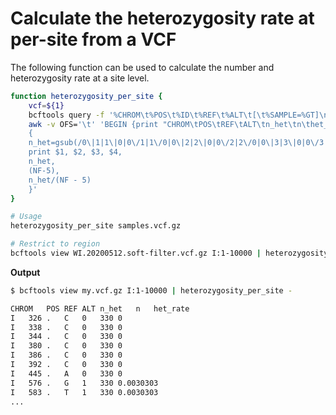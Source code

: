 # Calculate the heterozygosity rate at per-site from a VCF

The following function can be used to calculate the number and heterozygosity rate at a site level.

```bash
function heterozygosity_per_site {
    vcf=${1}
    bcftools query -f '%CHROM\t%POS\t%ID\t%REF\t%ALT\t[\t%SAMPLE=%GT]\n' ${vcf} | \
    awk -v OFS='\t' 'BEGIN {print "CHROM\tPOS\tREF\tALT\tn_het\tn\thet_rate"} 
    {
    n_het=gsub(/0\|1|1\|0|0\/1|1\/0|0\|2|2\|0|0\/2|2\/0|0\|3|3\|0|0\/3|3\/0|0\|4|4\|0|0\/4|4\/0/, "" ); 
    print $1, $2, $3, $4, 
    n_het,
    (NF-5),
    n_het/(NF - 5)
    }'
}

# Usage
heterozygosity_per_site samples.vcf.gz

# Restrict to region
bcftools view WI.20200512.soft-filter.vcf.gz I:1-10000 | heterozygosity_per_site -
```

__Output__

```bash
$ bcftools view my.vcf.gz I:1-10000 | heterozygosity_per_site -

CHROM	POS	REF	ALT	n_het	n	het_rate
I	326	.	C	0	330	0
I	338	.	C	0	330	0
I	344	.	C	0	330	0
I	380	.	C	0	330	0
I	386	.	C	0	330	0
I	392	.	C	0	330	0
I	445	.	A	0	330	0
I	576	.	G	1	330	0.0030303
I	583	.	T	1	330	0.0030303
...
```